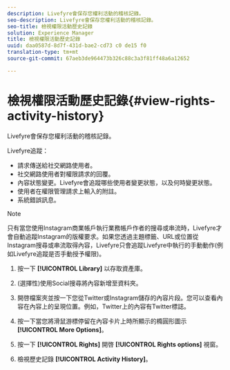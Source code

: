 ```yaml
---
description: Livefyre會保存您權利活動的稽核記錄。
seo-description: Livefyre會保存您權利活動的稽核記錄。
seo-title: 檢視權限活動歷史記錄
solution: Experience Manager
title: 檢視權限活動歷史記錄
uuid: daa0587d-8d7f-431d-bae2-cd73 c0 de15 f0
translation-type: tm+mt
source-git-commit: 67aeb3de964473b326c88c3a3f81ff48a6a12652

---
```



# 檢視權限活動歷史記錄{#view-rights-activity-history}

Livefyre會保存您權利活動的稽核記錄。

Livefyre追蹤：

* 請求傳送給社交網路使用者。
* 社交網路使用者對權限請求的回覆。
* 內容狀態變更。Livefyre會追蹤哪些使用者變更狀態，以及何時變更狀態。
* 使用者在權限管理請求上輸入的附註。
* 系統錯誤訊息。

>[!NOTE]
>
>只有當您使用Instagram商業帳戶執行業務帳戶作者的搜尋或串流時，Livefyre才會自動追蹤Instagram的版權要求。如果您透過主題標籤、URL或位置從Instagram搜尋或串流取得內容，Livefyre只會追蹤Livefyre中執行的手動動作(例如Livefyre追蹤是否手動授予權限)。

1. 按一下 **[!UICONTROL Library]** 以存取資產庫。
1. (選擇性)使用Social搜尋將內容新增至資料夾。
1. 開啓檔案夾並按一下您從Twitter或Instagram儲存的內容片段。您可以查看內容在內容上的呈現位置。例如，Twitter上的內容有Twitter標誌。
1. 按一下當您將滑鼠游標停留在內容卡片上時所顯示的橢圓形圖示 **[!UICONTROL More Options]**。
1. 按一下 **[!UICONTROL Rights]** 開啓 **[!UICONTROL Rights options]** 視窗。

1. 檢視歷史記錄 **[!UICONTROL Activity History]**。

